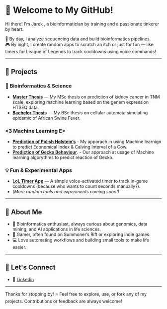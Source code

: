 # 👋 Welcome to My GitHub!

Hi there! I'm Jarek , a bioinformatician by training and a passionate tinkerer by heart.  

🧬 By day, I analyze sequencing data and build bioinformatics pipelines.  
🎮 By night, I create random apps to scratch an itch or just for fun — like timers for League of Legends to track cooldowns using voice commands!

---

## 🌟 Projects

### 🧪 Bioinformatics & Science
- **[Master Thesis](https://github.com/Milithril/TNM-NGS)** — My MSc thesis on prediction of kidney cancer in TNM scale, exploring machine learning based on the genem expression HTSEQ data.
- **[Bachelor Thesis](https://github.com/Milithril/C.A-ASF.git)** — My BSc thesis on cellular automata simulating epidemic of African Swine Fever.

### <3 Machine Learning E>
- **[Prediction of Polish Holstein’s](https://github.com/Milithril/Cow.git)** - My apporach in using Machine learnign to predict Economical Index & Calving Interval of a Cow.
- **[Prediction of Gecko Behaviour](https://github.com/Milithril/Geckos.git)**. - Our approach at usage of Machine learning algorythms to predict reaction of Gecko.

### 💡 Fun & Experimental Apps
- **[LoL Timer App](https://github.com/Milithril/LoL-timer.git)** — A simple voice-activated timer to track in-game cooldowns (because who wants to count seconds manually?).
- *(More random tools and experiments coming soon!)*

---

## 💬 About Me

- 🔬 Bioinformatics enthusiast, always curious about genomics, data mining, and AI applications in life sciences.
- 🎲 Gamer, often found on Summoner’s Rift or exploring indie games.
- 💻 Love automating workflows and building small tools to make life easier.

---

## 🚀 Let's Connect

- 💼 [Linkedin](https://www.linkedin.com/in/jaros%C5%82aw-we%C5%82eszczuk-65b907209/)

---

Thanks for stopping by! ⭐ Feel free to explore, use, or fork any of my projects. Contributions or feedback are always welcome!
